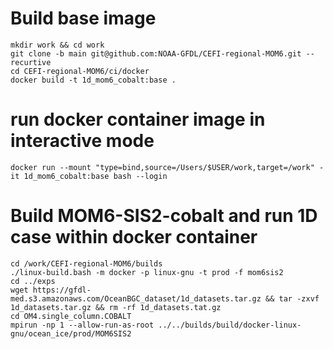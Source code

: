 # Build base image
```console
mkdir work && cd work
git clone -b main git@github.com:NOAA-GFDL/CEFI-regional-MOM6.git --recurtive
cd CEFI-regional-MOM6/ci/docker
docker build -t 1d_mom6_cobalt:base .
```

# run docker container image in interactive mode 
```console
docker run --mount "type=bind,source=/Users/$USER/work,target=/work" -it 1d_mom6_cobalt:base bash --login
```

# Build MOM6-SIS2-cobalt and run 1D case within docker container
```console
cd /work/CEFI-regional-MOM6/builds
./linux-build.bash -m docker -p linux-gnu -t prod -f mom6sis2
cd ../exps
wget https://gfdl-med.s3.amazonaws.com/OceanBGC_dataset/1d_datasets.tar.gz && tar -zxvf 1d_datasets.tar.gz && rm -rf 1d_datasets.tat.gz
cd OM4.single_column.COBALT
mpirun -np 1 --allow-run-as-root ../../builds/build/docker-linux-gnu/ocean_ice/prod/MOM6SIS2
```
